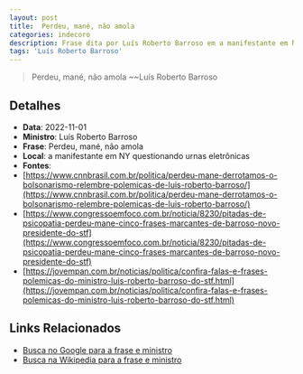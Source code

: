 ```yaml
---
layout: post
title:  Perdeu, mané, não amola
categories: indecoro
description: Frase dita por Luís Roberto Barroso em a manifestante em NY questionando urnas eletrônicas
tags: 'Luís Roberto Barroso'
---
```


> Perdeu, mané, não amola
> ~~Luís Roberto Barroso

## Detalhes
- **Data**: 2022-11-01
- **Ministro**: Luís Roberto Barroso
- **Frase**: Perdeu, mané, não amola
- **Local**: a manifestante em NY questionando urnas eletrônicas
- **Fontes**:
- [https://www.cnnbrasil.com.br/politica/perdeu-mane-derrotamos-o-bolsonarismo-relembre-polemicas-de-luis-roberto-barroso/](https://www.cnnbrasil.com.br/politica/perdeu-mane-derrotamos-o-bolsonarismo-relembre-polemicas-de-luis-roberto-barroso/)
- [https://www.congressoemfoco.com.br/noticia/8230/pitadas-de-psicopatia-perdeu-mane-cinco-frases-marcantes-de-barroso-novo-presidente-do-stf](https://www.congressoemfoco.com.br/noticia/8230/pitadas-de-psicopatia-perdeu-mane-cinco-frases-marcantes-de-barroso-novo-presidente-do-stf)
- [https://jovempan.com.br/noticias/politica/confira-falas-e-frases-polemicas-do-ministro-luis-roberto-barroso-do-stf.html](https://jovempan.com.br/noticias/politica/confira-falas-e-frases-polemicas-do-ministro-luis-roberto-barroso-do-stf.html)

## Links Relacionados
- [Busca no Google para a frase e ministro](https://www.google.com/search?q=%22Lu%C3%ADs%20Roberto%20Barroso%22%2BPerdeu%2C%20man%C3%A9%2C%20n%C3%A3o%20amola%2Ba%20manifestante%20em%20NY%20questionando%20urnas%20eletr%C3%B4nicas)
- [Busca na Wikipedia para a frase e ministro](https://en.wikipedia.org/w/index.php?search=%22Lu%C3%ADs%20Roberto%20Barroso%22%2BPerdeu%2C%20man%C3%A9%2C%20n%C3%A3o%20amola%2Ba%20manifestante%20em%20NY%20questionando%20urnas%20eletr%C3%B4nicas)
